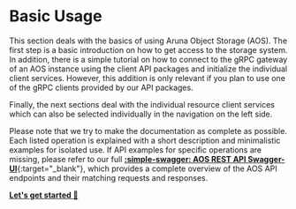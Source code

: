 
# Basic Usage

This section deals with the basics of using Aruna Object Storage (AOS). 
The first step is a basic introduction on how to get access to the storage system. 
In addition, there is a simple tutorial on how to connect to the gRPC gateway of an AOS instance using the client API packages and initialize the individual client services. 
However, this addition is only relevant if you plan to use one of the gRPC clients provided by our API packages.

Finally, the next sections deal with the individual resource client services which can also be selected individually in the navigation on the left side.

Please note that we try to make the documentation as complete as possible. Each listed operation is explained with a short description and minimalistic examples for isolated use. If API examples for specific operations are missing, please refer to our full [**:simple-swagger: AOS REST API Swagger-UI**](https://api.aruna-storage.org/swagger-ui/){:target="_blank"}, which provides a complete overview of the AOS API endpoints and their matching requests and responses.

[**Let's get started :rocket:**](01_Get-Storage-Access.md)

<!--
## Sections Overview

<div class="flex-container" markdown>
  <div class="flex-item" id="iconbox" markdown>
**:material-account-lock-open: Storage Access**

How to get storage access, create a client connection and register a user account.
  </div>
  <div class="flex-item" id="iconbox" markdown>
**:simple-jsonwebtokens: Authorization/Tokens**

Learn about API tokens, how to create them and handle permissions.
  </div>
  <div class="flex-item" id="iconbox" markdown>
**:material-creative-commons:** **Licenses**

Lorem Ipsum Dolor
  </div>
  <div class="flex-item" id="iconbox" markdown>
**:material-folder-multiple-outline: Projects**

Lorem Ipsum Dolor
  </div>
</div>

<div class="flex-container" markdown>
  <div class="flex-item" id="iconbox" markdown>
**:material-folder-outline: Collections**

How to get storage access, create a client connection and register a user account.
  </div>
  <div class="flex-item" id="iconbox" markdown>
**:material-file-document-multiple-outline: Datasets**

Learn about API tokens, how to create them and handle permissions.
  </div>
  <div class="flex-item" id="iconbox" markdown>
**:material-file-document-outline:** **Objects**

Lorem Ipsum Dolor
  </div>
  <div class="flex-item" id="iconbox" markdown>
**:material-graph: Relations**

Lorem Ipsum Dolor
  </div>
</div>

<div class="flex-container" markdown>
  <div class="flex-item" id="iconbox" markdown>
**:material-message-outline: Notifications**

How to get storage access, create a client connection and register a user account.
  </div>
  <div class="flex-item" id="iconbox" markdown>
**:material-information-outline: Server Info**

Learn about API tokens, how to create them and handle permissions.
  </div>
  <div class="flex-item" id="iconbox" markdown>
**:simple-amazons3:** **S3 Interface**

Lorem Ipsum Dolor
  </div>
  <div class="flex-item" id="iconbox" markdown>
**:material-file-search-outline:** **Search**

Lorem Ipsum Dolor
  </div>
</div>
-->